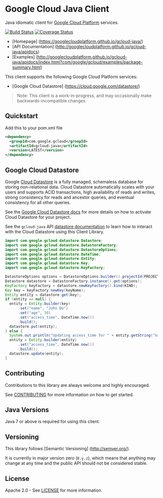 Google Cloud Java Client
==========================

Java idiomatic client for [Google Cloud Platform][cloud-platform] services.

[![Build Status](https://travis-ci.org/GoogleCloudPlatform/gcloud-java.svg?branch=master)](https://travis-ci.org/GoogleCloudPlatform/gcloud-java)
[![Coverage Status](https://coveralls.io/repos/GoogleCloudPlatform/gcloud-java/badge.svg?branch=master)](https://coveralls.io/r/GoogleCloudPlatform/gcloud-java?branch=master)

-  [Homepage] (https://googlecloudplatform.github.io/gcloud-java/)
-  [API Documentation] (http://googlecloudplatform.github.io/gcloud-java/apidocs)
-  [Examples] (http://googlecloudplatform.github.io/gcloud-java/apidocs/index.html?com/google/gcloud/examples/package-summary.html)

This client supports the following Google Cloud Platform services:

-  [Google Cloud Datastore] (https://cloud.google.com/datastore/)

<!---
-  [Google Cloud Storage] (https://cloud.google.com/storage/)
--->

> Note: This client is a work-in-progress, and may occasionally
> make backwards-incompatible changes.

Quickstart
----------
Add this to your pom.xml file
```xml
<dependency>
  <groupId>com.google.gcloud</groupId>
  <artifactId>gcloud-java</artifactId>
  <version>LATEST</version>
</dependency>
```

<!---
Example Applications
--------------------

-  `java-datastore-sample`_ - A sample using Cloud Datastore
.. _java-datastore-sample: https://github.com/GoogleCloudPlatform/java-datastore-sample
--->

Google Cloud Datastore
----------------------

Google [Cloud Datastore][cloud-datastore] is a fully managed, schemaless database for
storing non-relational data. Cloud Datastore automatically scales with
your users and supports ACID transactions, high availability of reads and
writes, strong consistency for reads and ancestor queries, and eventual
consistency for all other queries.

See the [Google Cloud Datastore docs][cloud-datastore-activation] for more details on how to activate
Cloud Datastore for your project.

See the ``gcloud-java`` API [datastore documentation][datastore-api] to learn how to interact
with the Cloud Datastore using this Client Library.

```java
import com.google.gcloud.datastore.Datastore;
import com.google.gcloud.datastore.DatastoreFactory;
import com.google.gcloud.datastore.DatastoreOptions;
import com.google.gcloud.datastore.DateTime;
import com.google.gcloud.datastore.Entity;
import com.google.gcloud.datastore.Key;
import com.google.gcloud.datastore.KeyFactory;

DatastoreOptions options = DatastoreOptions.builder().projectId(PROJECT_ID).build();
Datastore datastore = DatastoreFactory.instance().get(options);
KeyFactory keyFactory = datastore.newKeyFactory().kind(KIND);
Key key = keyFactory.newKey(keyName);
Entity entity = datastore.get(key);
if (entity == null) {
  entity = Entity.builder(key)
      .set("name", "John Do")
      .set("age", 30)
      .set("access_time", DateTime.now())
      .build();
  datastore.put(entity);
} else {
  System.out.println("Updating access_time for " + entity.getString("name"));
  entity = Entity.builder(entity)
      .set("access_time", DateTime.now())
      .build();
  datastore.update(entity);
}
```

Contributing
------------

Contributions to this library are always welcome and highly encouraged.

See [CONTRIBUTING] for more information on how to get started.

Java Versions
-------------

Java 7 or above is required for using this client.

Versioning
----------

This library follows [Semantic Versioning] (http://semver.org/).

It is currently in major version zero (``0.y.z``), which means that anything
may change at any time and the public API should not be considered
stable.

License
-------

Apache 2.0 - See [LICENSE] for more information.


[CONTRIBUTING]:https://github.com/GoogleCloudPlatform/gcloud-java/blob/master/CONTRIBUTING.md
[LICENSE]: https://github.com/GoogleCloudPlatform/gcloud-java/blob/master/LICENSE
[cloud-platform]: https://cloud.google.com/
[cloud-datastore]: https://cloud.google.com/datastore/docs
[cloud-datastore-docs]: https://cloud.google.com/datastore/docs
[cloud-datastore-activation]: https://cloud.google.com/datastore/docs/activate
[datastore-api]: http://googlecloudplatform.github.io/gcloud-java/apidocs/index.html?com/google/gcloud/datastore/package-summary.html

[cloud-pubsub]: https://cloud.google.com/pubsub/
[cloud-pubsub-docs]: https://cloud.google.com/pubsub/docs

[cloud-storage]: https://cloud.google.com/storage/
[cloud-storage-docs]: https://cloud.google.com/storage/docs/overview
[cloud-storage-create-bucket]: https://cloud.google.com/storage/docs/cloud-console#_creatingbuckets
